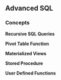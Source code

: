 ## Advanced SQL
### Concepts
**Recursive SQL Queries**

**Pivot Table Function**

**Materialized Views**

**Stored Procedure**

**User Defined Functions**
